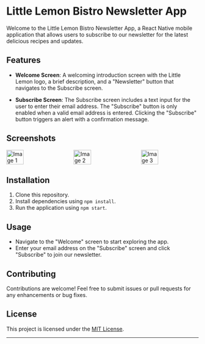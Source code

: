 # Little Lemon Bistro Newsletter App

Welcome to the Little Lemon Bistro Newsletter App, a React Native mobile application that allows users to subscribe to our newsletter for the latest delicious recipes and updates.

## Features

- **Welcome Screen**: A welcoming introduction screen with the Little Lemon logo, a brief description, and a "Newsletter" button that navigates to the Subscribe screen.

- **Subscribe Screen**: The Subscribe screen includes a text input for the user to enter their email address. The "Subscribe" button is only enabled when a valid email address is entered. Clicking the "Subscribe" button triggers an alert with a confirmation message.

## Screenshots

<div style="display: flex; justify-content: space-between;">
  <img src="https://github.com/fahad0samara/Coursera_Little.Lemo-_newsletter-sign-up/assets/90055525/e514ec17-88cb-4767-85b7-d1640367c127" alt="Image 1" width="30%">
  <img src="https://github.com/fahad0samara/Coursera_Little.Lemo-_newsletter-sign-up/assets/90055525/8c52b2ba-838d-48d3-96ed-d4959f3d269b" alt="Image 2" width="30%">
  <img src="https://github.com/fahad0samara/Coursera_Little.Lemo-_newsletter-sign-up/assets/90055525/9aada930-d1f6-495b-a24a-6eb71a2aaca6" alt="Image 3" width="30%">
</div>

## Installation

1. Clone this repository.
2. Install dependencies using `npm install`.
3. Run the application using `npm start`.

## Usage

- Navigate to the "Welcome" screen to start exploring the app.
- Enter your email address on the "Subscribe" screen and click "Subscribe" to join our newsletter.

## Contributing

Contributions are welcome! Feel free to submit issues or pull requests for any enhancements or bug fixes.

## License

This project is licensed under the [MIT License](LICENSE).

---

